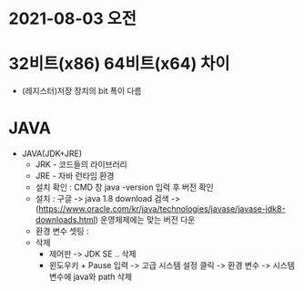 # 2021-08-03 오전

# 32비트(x86) 64비트(x64) 차이
+ (레지스터)저장 장치의 bit 폭이 다름

# JAVA
+ JAVA(JDK+JRE)
    - JRK - 코드들의 라이브러리
    - JRE - 자바 런타임 환경
    - 설치 확인 : CMD 창 java -version 입력 후 버전 확인
    - 설치 : 구글 -> java 1.8 download 검색 -> (https://www.oracle.com/kr/java/technologies/javase/javase-jdk8-downloads.html) 운영체제에는 맞는 버전 다운
    - 환경 변수 셋팅 :
    - 삭제
        - 제어판 -> JDK SE .. 삭제
        - 윈도우키 + Pause 입력 -> 고급 시스템 설정 클릭 -> 환경 변수 -> 시스템 변수에 java와 path 삭제